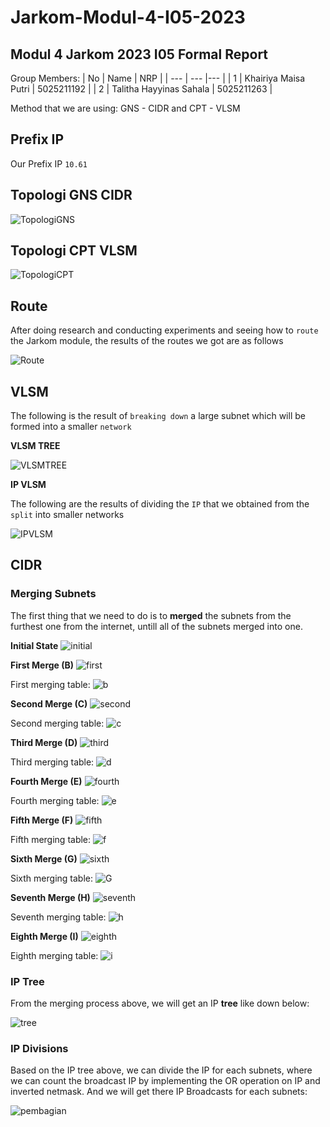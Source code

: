# Jarkom-Modul-4-I05-2023

## Modul 4 Jarkom 2023 I05 Formal Report

Group Members:
| No |  Name    |  NRP  |
| ---       |   ---     |---  |
|     1     |     Khairiya Maisa Putri    | 5025211192 |
|     2     |     Talitha Hayyinas Sahala    |  5025211263 |

Method that we are using: GNS - CIDR and CPT - VLSM

## Prefix IP
Our Prefix IP `10.61`

## Topologi GNS CIDR
![TopologiGNS](img/topologiGNS.png)

## Topologi CPT VLSM
![TopologiCPT](img/topologi-vlsm.png)

## Route
After doing research and conducting experiments and seeing how to `route` the Jarkom module, the results of the routes we got are as follows

![Route](img/route.png)

## VLSM

The following is the result of `breaking down` a large subnet which will be formed into a smaller `network`

**VLSM TREE**

![VLSMTREE](img/VLSM_TREE.png)

**IP VLSM**

The following are the results of dividing the `IP` that we obtained from the `split` into smaller networks

![IPVLSM](img/IP-VLSM.png)


## CIDR
### Merging Subnets
The first thing that we need to do is to **merged** the subnets from the furthest one from the internet, untill all of the subnets merged into one.

**Initial State**
![initial](img/awal.png)

**First Merge (B)**
![first](img/pertama.png)

First merging table:
![b](img/B.png)

**Second Merge (C)**
![second](img/kedua.png)

Second merging table:
![c](img/C.png)

**Third Merge (D)**
![third](img/ketiga.png)

Third merging table:
![d](img/D.png)

**Fourth Merge (E)**
![fourth](img/keempat.png)

Fourth merging table:
![e](img/E.png)

**Fifth Merge (F)**
![fifth](img/kelima.png)

Fifth merging table:
![f](img/F.png)

**Sixth Merge (G)**
![sixth](img/keenam.png)

Sixth merging table:
![G](img/G.png)

**Seventh Merge (H)**
![seventh](img/ketujuh.png)

Seventh merging table:
![h](img/H.png)

**Eighth Merge (I)**
![eighth](img/kedelapan.png)

Eighth merging table:
![i](img/I.png)

### IP Tree
From the merging process above, we will get an IP **tree** like down below:

![tree](img/tree.png)

### IP Divisions
Based on the IP tree above, we can divide the IP for each subnets, where we can count the broadcast IP by implementing the OR operation on IP and inverted netmask. And we will get there IP Broadcasts for each subnets:

![pembagian](img/pembagian.png)
